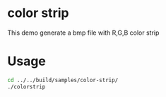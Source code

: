 color strip
===========

This demo generate a bmp file with R,G,B color strip

Usage
=====

```sh
cd ../../build/samples/color-strip/
./colorstrip
```

